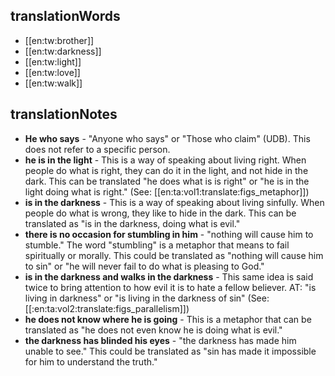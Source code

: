 ## translationWords

* [[en:tw:brother]]
* [[en:tw:darkness]]
* [[en:tw:light]]
* [[en:tw:love]]
* [[en:tw:walk]]

## translationNotes

* **He who says** - "Anyone who says" or "Those who claim" (UDB). This does not refer to a specific person.
* **he is in the light** - This is a way of speaking about living right. When people do what is right, they can do it in the light, and not hide in the dark. This can be translated "he does what is is right" or "he is in the light doing what is right." (See: [[en:ta:vol1:translate:figs_metaphor]])
* **is in the darkness** - This is a way of speaking about living sinfully. When people do what is wrong, they like to hide in the dark. This can be translated as "is in the darkness, doing what is evil."
* **there is no occasion for stumbling in him** - "nothing will cause him to stumble." The word "stumbling" is a metaphor that means to fail spiritually or morally. This could be translated as  "nothing will cause him to sin" or "he will never fail to do what is pleasing to God."
* **is in the darkness and walks in the darkness** - This same idea is said twice to bring attention to how evil it is to hate a fellow believer. AT: "is living in darkness" or "is living in the darkness of sin" (See: [[:en:ta:vol2:translate:figs_parallelism]])
* **he does not know where he is going** - This is a metaphor that can be translated as "he does not even know he is doing what is evil."
* **the darkness has blinded his eyes** - "the darkness has made him unable to see."  This could be translated as "sin has made it impossible for him to understand the truth."

